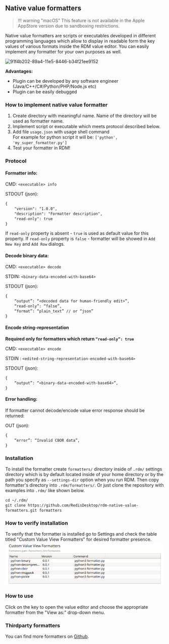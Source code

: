 ## Native value formatters

> !!! warning "macOS"
    This feature is not available in the Apple AppStore version due to sandboxing restrictions.    

Native value formatters are scripts or executables developed in different programming languages which allow
 to display in readable form the key values of various formats inside the RDM value editor. You can easily implement any formatter for your own purposes as well. 

![91f4b202-89a4-11e5-8446-b34f21ee9152](https://cloud.githubusercontent.com/assets/1655867/20011127/315cb0c4-a2b3-11e6-8479-ae8a6d030f40.png)

**Advantages:**
- Plugin can be developed by any software engineer (Java/C++/C#/Python/PHP/Node.js etc)
- Plugin can be easily debugged

### How to implement native value formatter
1. Create directory with meaningful name. Name of the directory will be used as formatter name.
2. Implement script or executable which meets protocol described below. 
3. Add file `usage.json` with usage shell command<br />
For example for python script it will be: `['python', 'my_super_formatter.py']`
4. Test your formatter in RDM!

### Protocol
#### Formatter info:

CMD: `<executable> info`

STDOUT (json):

```
{
    "version": "1.0.0",
    "description": "Formatter description",
    "read-only": true
}
```
If `read-only` property is absent - `true` is used as default value for this property.
If `read-only` property is `false` - formatter will be showed in `Add New Key` and `Add Row` dialogs.


#### Decode binary data:  

CMD: `<executable> decode`

STDIN: `<binary-data-encoded-with-base64>`

STDOUT (json): 

```
{
    “output”: “<decoded data for human-friendly edit>”,
    “read-only”: “false”,    
    “format”: “plain_text” // or “json”
}
```
#### Encode string-representation 
**Required only for formatters which return `“read-only”: true`**

CMD: `<executable> encode`

STDIN : `<edited-string-representation-encoded-with-base64>`

STDOUT (json): 
```
{
    “output”: “<binary-data-encoded-with-base64>”,    
}

```

#### Error handling:
If formatter cannot decode/encode value error response should be returned:

OUT (json): 
```
{
    “error”: “Invalid CBOR data”,    
}
```

### Installation

To install the formatter create `formatters/` directory inside of `.rdm/` settings directory which is by default located inside of your home directory or by the path you specify as `--settings-dir` option when you run RDM. Then copy formatter's directory into `.rdm/formatters/`. Or just clone the repository with examples into `.rdm/` like shown below.

```shell
cd ~/.rdm/
git clone https://github.com/RedisDesktop/rdm-native-value-formatters.git formatters
```


### How to verify installation

To verify that the formatter is installed go to Settings and check the table titled "Custom Value View Formatters" for desired formatter presence.
![](settings_formatters.png)


### How to use

Click on the key to open the value editor and choose the appropriate formatter from the "View as:" drop-down menu.

### Thirdparty formatters

You can find more formatters on [Github](https://github.com/search?q=redis+desktop+manager+formatter).



